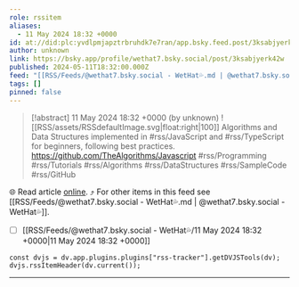 ```yaml
---
role: rssitem
aliases:
  - 11 May 2024 18:32 +0000
id: at://did:plc:yvdlpmjapztrbruhdk7e7ran/app.bsky.feed.post/3ksabjyerk42w
author: unknown
link: https://bsky.app/profile/wethat7.bsky.social/post/3ksabjyerk42w
published: 2024-05-11T18:32:00.000Z
feed: "[[RSS/Feeds/@wethat7․bsky․social - WetHat💦.md | @wethat7․bsky․social - WetHat💦]]"
tags: []
pinned: false
---
```


> [!abstract] 11 May 2024 18:32 +0000 (by unknown)
> ![[RSS/assets/RSSdefaultImage.svg|float:right|100]] Algorithms and Data Structures implemented in #rss/JavaScript and #rss/TypeScript for beginners, following best practices. https://github.com/TheAlgorithms/Javascript #rss/Programming #rss/Tutorials #rss/Algorithms #rss/DataStructures #rss/SampleCode #rss/GitHub

🌐 Read article [online](https://bsky.app/profile/wethat7.bsky.social/post/3ksabjyerk42w). ⤴ For other items in this feed see [[RSS/Feeds/@wethat7․bsky․social - WetHat💦.md | @wethat7․bsky․social - WetHat💦]].

- [ ] [[RSS/Feeds/@wethat7․bsky․social - WetHat💦/11 May 2024 18꞉32 +0000|11 May 2024 18꞉32 +0000]]

~~~dataviewjs
const dvjs = dv.app.plugins.plugins["rss-tracker"].getDVJSTools(dv);
dvjs.rssItemHeader(dv.current());
~~~

- - -